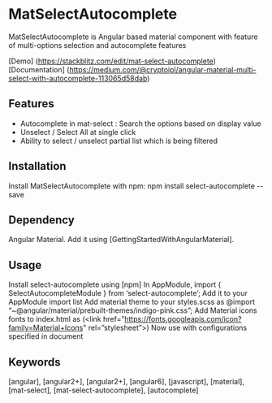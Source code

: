 # MatSelectAutocomplete

MatSelectAutocomplete is Angular based material component with feature of multi-options selection and autocomplete features

[Demo] (https://stackblitz.com/edit/mat-select-autocomplete)
[Documentation] (https://medium.com/@cryptoipl/angular-material-multi-select-with-autocomplete-113065d58dab)

## Features

<ul>
  <li> Autocomplete in mat-select : Search the options based on display value</li>
  <li> Unselect / Select All at single click</li>
  <li>  Ability to select / unselect partial list which is being filtered</li>
</ul>

## Installation
Install MatSelectAutocomplete with npm:
npm install select-autocomplete --save

## Dependency
Angular Material. Add it using [GettingStartedWithAngularMaterial].

## Usage
Install select-autocomplete using [npm]
In AppModule, import { SelectAutocompleteModule } from ‘select-autocomplete’;
Add it to your AppModule import list
Add material theme to your styles.scss as @import “~@angular/material/prebuilt-themes/indigo-pink.css”;
Add Material icons fonts to index.html as (<link href=”https://fonts.googleapis.com/icon?family=Material+Icons" rel=”stylesheet”>)
Now use <mat-select-autocomplete> with configurations specified in document


## Keywords
[angular], [angular2+], [angular2+], [angular6], [javascript], [material], [mat-select], [mat-select-autocomplete], [autocomplete]